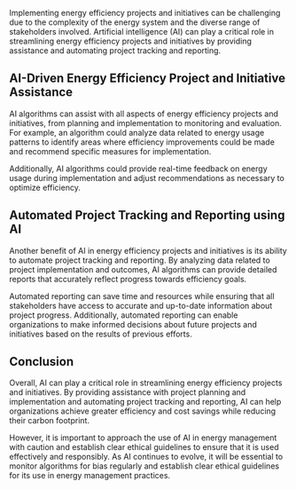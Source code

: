 
Implementing energy efficiency projects and initiatives can be challenging due to the complexity of the energy system and the diverse range of stakeholders involved. Artificial intelligence (AI) can play a critical role in streamlining energy efficiency projects and initiatives by providing assistance and automating project tracking and reporting.

AI-Driven Energy Efficiency Project and Initiative Assistance
-------------------------------------------------------------

AI algorithms can assist with all aspects of energy efficiency projects and initiatives, from planning and implementation to monitoring and evaluation. For example, an algorithm could analyze data related to energy usage patterns to identify areas where efficiency improvements could be made and recommend specific measures for implementation.

Additionally, AI algorithms could provide real-time feedback on energy usage during implementation and adjust recommendations as necessary to optimize efficiency.

Automated Project Tracking and Reporting using AI
-------------------------------------------------

Another benefit of AI in energy efficiency projects and initiatives is its ability to automate project tracking and reporting. By analyzing data related to project implementation and outcomes, AI algorithms can provide detailed reports that accurately reflect progress towards efficiency goals.

Automated reporting can save time and resources while ensuring that all stakeholders have access to accurate and up-to-date information about project progress. Additionally, automated reporting can enable organizations to make informed decisions about future projects and initiatives based on the results of previous efforts.

Conclusion
----------

Overall, AI can play a critical role in streamlining energy efficiency projects and initiatives. By providing assistance with project planning and implementation and automating project tracking and reporting, AI can help organizations achieve greater efficiency and cost savings while reducing their carbon footprint.

However, it is important to approach the use of AI in energy management with caution and establish clear ethical guidelines to ensure that it is used effectively and responsibly. As AI continues to evolve, it will be essential to monitor algorithms for bias regularly and establish clear ethical guidelines for its use in energy management practices.
